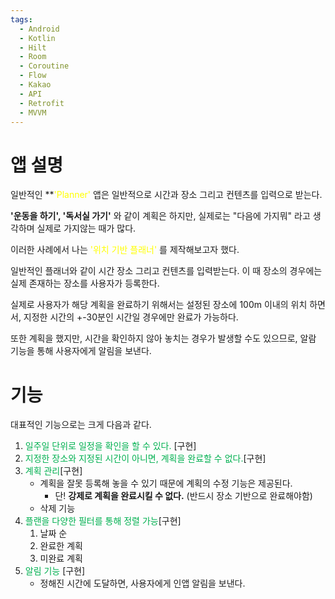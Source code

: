 ```yaml
---
tags:
  - Android
  - Kotlin
  - Hilt
  - Room
  - Coroutine
  - Flow
  - Kakao
  - API
  - Retrofit
  - MVVM
---
```

# 앱 설명

일반적인 **<span style="color:#ffff00" >'Planner' </span>앱은 일반적으로 시간과 장소 그리고 컨텐츠를 입력으로 받는다.

**'운동을 하기', '독서실 가기'** 와 같이 계획은 하지만, 실제로는 "다음에 가지뭐" 라고 생각하며 실제로 가지않는 때가 많다. 

이러한 사례에서 나는<span style="color:#ffff00"> '위치 기반 플래너'</span> 를 제작해보고자 했다. 

일반적인 플래너와 같이 시간 장소 그리고 컨텐츠를 입력받는다. 이 때 장소의 경우에는 실제 존재하는 장소를 사용자가 등록한다. 

실제로 사용자가 해당 계획을 완료하기 위해서는 설정된 장소에 100m 이내의 위치 하면서, 지정한 시간의 +-30분인 시간일 경우에만 완료가 가능하다.

또한 계획을 했지만, 시간을 확인하지 않아 놓치는 경우가 발생할 수도 있으므로, 알람 기능을 통해 사용자에게 알림을 보낸다.

# 기능

대표적인 기능으로는 크게 다음과 같다.

1.  <span style="color:#00b050">일주일 단위로 일정을 확인을 할 수 있다.</span> [구현]
2.  <span style="color:#00b050">지정한 장소와 지정된 시간이 아니면, 계획을 완료할 수 없다.</span>[구현]
3. <span style="color:#00b050"> 계획 관리</span>[구현]
	* 계획을 잘못 등록해 놓을 수 있기 때문에 계획의 수정 기능은 제공된다. 
		* 단! **강제로 계획을 완료시킬 수 없다.** (반드시 장소 기반으로 완료해야함)
	* 삭제 기능
4. <span style="color:#00b050">플랜을 다양한 필터를 통해 정렬 가능</span>[구현]
	1. 날짜 순
	2. 완료한 계획
	3. 미완료 계획
5. <span style="color:#00b050">알림 기능</span> [구현]
	* 정해진 시간에 도달하면, 사용자에게 인앱 알림을 보낸다.